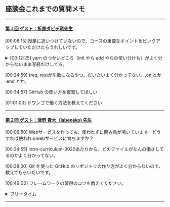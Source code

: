 ## 座談会これまでの質問メモ 

___
<!-- 第1回 -->
#### [第１回 ゲスト：折原ダビデ竜先生][1]
  
<p>
  
[00:08:15] 授業に追いつけていないので、コースの重要なポイントをピックアップしていただけたらうれしいです。
</p>
<details><summary>
  [00:12:25] yarn のつかいどころ（init やら add やらの使い分けも）がよく分からないまま写経だけしてる。
</summary>

<p>
  
[00:14:57] yarn init</p>
<p>[00:16:30] yarn add</p>
<p>[00:21:03] yarn install</p>
</details>

<p>

[00:24:59] (req, res)が引数になるやつ、だいたいよく分かってない。.on とか .end とか。
</p>

<p>

[00:34:57] GitHub の使い方を復習してほしい
</p>

<p>[01:01:00] ドワンゴで働く方法を教えてください</p>

___

<!-- 第２回 -->
#### [第２回 ゲスト：津野 貴大（labeneko) 先生][2]
  
<p>
  
[00:06:50] Webサービスを作っても、使われずに閑古鳥が鳴いています。どうすれば使われるwebサービスに育ちますか？
</p>

<p>

[00:24:55] intro-curriculum-3020あたりから、どのファイルがなんの働きしてるのかよく分かってない。
</p>

<p>

[00:38:30] Git を使った GitHub のリポジトリの作り方がよく分からないので、教えてもらいたいです。
</p>

<p>
[00:49:00] フレームワークの習得のコツを教えてください。
</p>

<details><summary>フリータイム</summary>
  
<p>
   
[00:56:40] 仕様設計後はまずGitHub上でレポジトリーを作るところから開始するのですか？</p>
<p>[00:57:40] phpのプログラムをlaravelのフレームワークを覚えて書き換えるのは難しいですか？</p>
<p>[00:58:54] docker学んだ方が良いですか？</p>
<p>[00:59:26] curl deスゴ技を紹介してください</p>
<p>[01:00:46] ラベネコさんの個人サイトはどこのサーバーですか？AWSは高いのですか？</p>
<p>[01:01:26] 英語力はどのくらいあると良いでしょうか？おすすめの英語勉強方があれば教えてください</p>
<p>[01:01:52] typo を減らすにはどうすれば良いのでしょうか？</p>
<p>[01:02:12] 今までどんなプログラミング言語を使われてきましたか？</p>
<p>[01:02:50] プログラマーで就職すると、実際はどういう仕事をするんですか？</p>
<p>[01:03:09] ラベネコさんにフォーラムで回答してもらって無茶苦茶助かりました。ありがとうございます！</p>
<p>[01:03:54] 冬のコンテスト、一番しょぼい提出の仕方（弱気）でも挑戦したいです。授業で習ったやつをちょっと変更、でしょうか？4章全部予習したらいけますか？</p>
<p>[01:04:30] scalaの魅力はどんなところですか？？</p>
<p>[01:05:10] laravelはrailsに似ているのですか？</p>
<p>[01:05:22] DBやGit管理に便利なツールってありますか？</p>
</details>


___

<!-- 動画 URL -->
[1]:https://www.nnn.ed.nico/lessons/482531138
[2]:https://www.nnn.ed.nico/lessons/482531180
